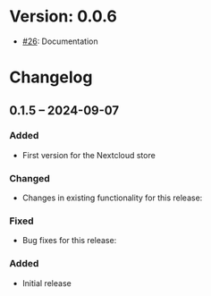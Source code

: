 # Version: 0.0.6

* [#26](https://github.com/ConductionNL/docudesk/pull/26): Documentation


# Changelog

## 0.1.5 – 2024-09-07
### Added
- First version for the Nextcloud store

### Changed
- Changes in existing functionality for this release:

### Fixed
- Bug fixes for this release:

### Added
- Initial release

